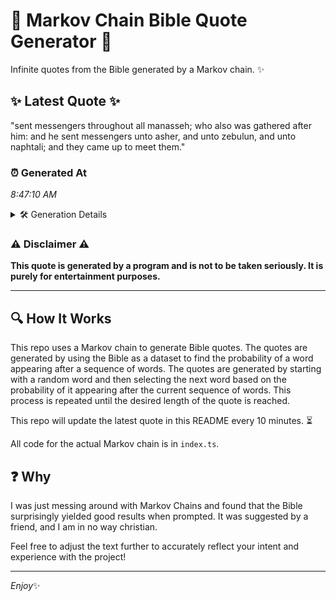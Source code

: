 # 📖 Markov Chain Bible Quote Generator 📖

Infinite quotes from the Bible generated by a Markov chain. ✨

## ✨ Latest Quote ✨
"sent messengers throughout all manasseh; who also was gathered after him: and he sent messengers unto asher, and unto zebulun, and unto naphtali; and they came up to meet them."

### ⏰ Generated At
*8:47:10 AM*

<details>
    <summary>🛠️ Generation Details</summary>
    <p>
        <strong>🌱 Seed:</strong> sent<br>
        <strong>🔄 Iterations:</strong> 29<br>
        <strong>📜 Context History:</strong><br>[ sent ]: messengers<br>[ sent, messengers ]: throughout<br>[ sent, messengers, throughout ]: all<br>[ sent, messengers, throughout, all ]: manasseh;<br>[ sent, messengers, throughout, all, manasseh; ]: who<br>[ sent, messengers, throughout, all, manasseh;, who ]: also<br>[ messengers, throughout, all, manasseh;, who, also ]: was<br>[ throughout, all, manasseh;, who, also, was ]: gathered<br>[ all, manasseh;, who, also, was, gathered ]: after<br>[ manasseh;, who, also, was, gathered, after ]: him:<br>[ who, also, was, gathered, after, him: ]: and<br>[ also, was, gathered, after, him:, and ]: he<br>[ was, gathered, after, him:, and, he ]: sent<br>[ gathered, after, him:, and, he, sent ]: messengers<br>[ after, him:, and, he, sent, messengers ]: unto<br>[ him:, and, he, sent, messengers, unto ]: asher,<br>[ and, he, sent, messengers, unto, asher, ]: and<br>[ he, sent, messengers, unto, asher,, and ]: unto<br>[ sent, messengers, unto, asher,, and, unto ]: zebulun,<br>[ messengers, unto, asher,, and, unto, zebulun, ]: and<br>[ unto, asher,, and, unto, zebulun,, and ]: unto<br>[ asher,, and, unto, zebulun,, and, unto ]: naphtali;<br>[ and, unto, zebulun,, and, unto, naphtali; ]: and<br>[ unto, zebulun,, and, unto, naphtali;, and ]: they<br>[ zebulun,, and, unto, naphtali;, and, they ]: came<br>[ and, unto, naphtali;, and, they, came ]: up<br>[ unto, naphtali;, and, they, came, up ]: to<br>[ naphtali;, and, they, came, up, to ]: meet<br>[ and, they, came, up, to, meet ]: them.<br>
    </p>
</details>

### ⚠️ Disclaimer ⚠️
**This quote is generated by a program and is not to be taken seriously. It is purely for entertainment purposes.**

---

## 🔍 How It Works

This repo uses a Markov chain to generate Bible quotes. The quotes are generated by using the Bible as a dataset to find the probability of a word appearing after a sequence of words. The quotes are generated by starting with a random word and then selecting the next word based on the probability of it appearing after the current sequence of words. This process is repeated until the desired length of the quote is reached.

This repo will update the latest quote in this README every 10 minutes. ⏳

All code for the actual Markov chain is in `index.ts`.

## ❓ Why

I was just messing around with Markov Chains and found that the Bible surprisingly yielded good results when prompted. 
It was suggested by a friend, and I am in no way christian.

Feel free to adjust the text further to accurately reflect your intent and experience with the project!

---

*Enjoy*✨
